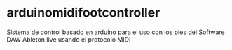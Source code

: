 # arduinomidifootcontroller
Sistema de control basado en arduino para el uso con los pies del Software DAW Ableton live usando el protocolo MIDI

